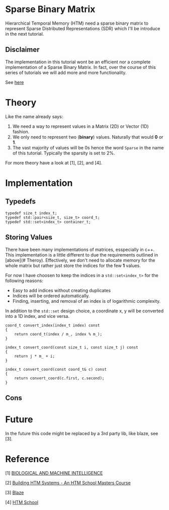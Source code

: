 # Sparse Binary Matrix

Hierarchical Temporal Memory (HTM) need a sparse binary matrix to represent Sparse Distributed Representations (SDR) which I'll be introduce in the next tutorial.

## Disclaimer

The implementation in this tutorial wont be an efficient nor a complete implementation of a Sparse Binary Matrix. In fact, over the course of this series of tutorials we will add more and more functionality.

See [here](#Future) 

# Theory

Like the name already says:

1. We need a way to represent values in a Matrix (2D) or Vector (1D) fashion.
2. We only need to represent two (**binary**) values. Naturally that would **0** or **1**.
3. The vast majority of values will be 0s hence the word `Sparse` in the name of this tutorial. Typically the sparsity is set to 2%.

For more theory have a look at [1], [2], and [4].

# Implementation

## Typedefs 

```
typedef size_t index_t;
typedef std::pair<size_t, size_t> coord_t;
typedef std::set<index_t> container_t;
```

## Storing Values

There have been many implementations of matrices, esspecially in c++. This implementation is a little different to due the requirements outlined in [above](# Theroy). Effectively, we don't need to allocate memory for the whole matrix but rather just store the indices for the few **1** values.

For now I have choosen to keep the indices in a `std::set<index_t>` for the following reasons:

* Easy to add indices without creating duplicates
* Indices will be ordered automatically.
* Finding, inserting, and removal of an index is of logarithmic complexity.

In addition to the `std::set` design choice, a coordinate x, y will be converted into a 1D index, and vice versa.

```
coord_t convert_index(index_t index) const 
{
    return coord_t(index / m_, index % m_);
}

index_t convert_coord(const size_t i, const size_t j) const
{
    return j * m_ + i;
}

index_t convert_coord(const coord_t& c) const
{
    return convert_coord(c.first, c.second);
}
```



## Cons



# Future 

In the future this code might be replaced by a 3rd party lib, like blaze, see [3].


# Reference

[1] [BIOLOGICAL AND MACHINE INTELLIGENCE](https://numenta.com/resources/biological-and-machine-intelligence/)

[2] [Building HTM Systems - An HTM School Masters Course](https://buildinghtm.systems/)

[3] [Blaze](https://bitbucket.org/blaze-lib/blaze/src/master/)

[4] [HTM School]()